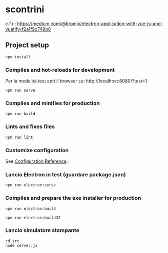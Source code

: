 # scontrini
c.f.r.: https://medium.com/@bromix/electron-application-with-vue-js-and-vuetify-f2a1f9c749b8

## Project setup
```
npm install
```

### Compiles and hot-reloads for development
Per la modalità test apri il browser su: http://localhost:8080/?test=1
```
npm run serve
```

### Compiles and minifies for production
```
npm run build
```

### Lints and fixes files
```
npm run lint
```

### Customize configuration
See [Configuration Reference](https://cli.vuejs.org/config/).

### Lancio Electron in test (guardare package.json)
```
npm run electron:serve
```

### Compiles and prepare the exe installer for production
```
npm run electron:build

npm run electron:build32
```
### Lancio simulatore stampante
```
cd src
node server.js
```

